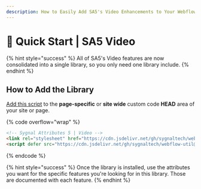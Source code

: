 ```yaml
---
description: How to Easily Add SA5's Video Enhancements to Your Webflow Site
---
```


# 🚀 Quick Start | SA5 Video

{% hint style="success" %}
All of SA5's Video features are now consolidated into a single library, so you only need one library include.&#x20;
{% endhint %}

## How to Add the Library <a href="#step-1---add-the-library" id="step-1---add-the-library"></a>

[Add this script](../overview/how-to-add-custom-code.md) to the **page-specific** or **site wide** custom code **HEAD** area of your site or page.&#x20;

{% code overflow="wrap" %}
```html
<!-- Sygnal Attributes 5 | Video --> 
<link rel="stylesheet" href="https://cdn.jsdelivr.net/gh/sygnaltech/webflow-util@5.3.2/dist/css/webflow-video.css"> 
<script defer src="https://cdn.jsdelivr.net/gh/sygnaltech/webflow-util@5.3.2/dist/nocode/webflow-video.js"></script>
```
{% endcode %}

{% hint style="success" %}
Once the library is installed, use the attributes you want for the specific features you're looking for in this library. Those are documented with each feature.&#x20;
{% endhint %}















